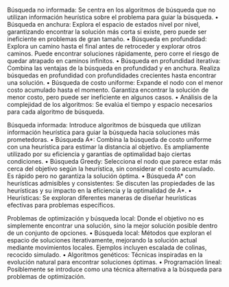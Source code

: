 Búsqueda no informada:  Se centra en los algoritmos de búsqueda que no utilizan información heurística sobre el problema para guiar la búsqueda. 
• Búsqueda en anchura: Explora el espacio de estados nivel por nivel, garantizando encontrar la solución más corta si existe, pero puede ser ineficiente en problemas de gran tamaño.
• Búsqueda en profundidad: Explora un camino hasta el final antes de retroceder y explorar otros caminos.  Puede encontrar soluciones rápidamente, pero corre el riesgo de quedar atrapado en caminos infinitos.
• Búsqueda en profundidad iterativa: Combina las ventajas de la búsqueda en profundidad y en anchura.  Realiza búsquedas en profundidad con profundidades crecientes hasta encontrar una solución.
• Búsqueda de costo uniforme: Expande el nodo con el menor costo acumulado hasta el momento.  Garantiza encontrar la solución de menor costo, pero puede ser ineficiente en algunos casos.
• Análisis de la complejidad de los algoritmos: Se evalúa el tiempo y espacio necesarios para cada algoritmo de búsqueda.


Búsqueda informada:  Introduce algoritmos de búsqueda que utilizan información heurística para guiar la búsqueda hacia soluciones más prometedoras. 
• Búsqueda A*:  Combina la búsqueda de costo uniforme con una heurística para estimar la distancia al objetivo. Es ampliamente utilizado por su eficiencia y garantías de optimalidad bajo ciertas condiciones.
• Búsqueda Greedy: Selecciona el nodo que parece estar más cerca del objetivo según la heurística, sin considerar el costo acumulado. Es rápido pero no garantiza la solución óptima.
• Búsqueda A* con heurísticas admisibles y consistentes: Se discuten las propiedades de las heurísticas y su impacto en la eficiencia y la optimalidad de A*.
• Heurísticas:  Se exploran diferentes maneras de diseñar heurísticas efectivas para problemas específicos.


Problemas de optimización y búsqueda local: Donde el objetivo no es simplemente encontrar una solución, sino la mejor solución posible dentro de un conjunto de opciones. 
• Búsqueda local:  Métodos que exploran el espacio de soluciones iterativamente, mejorando la solución actual mediante movimientos locales.  Ejemplos incluyen escalada de colinas, recocido simulado.
• Algoritmos genéticos: Técnicas inspiradas en la evolución natural para encontrar soluciones óptimas.
• Programación lineal: Posiblemente se introduce como una técnica alternativa a la búsqueda para problemas de optimización.

